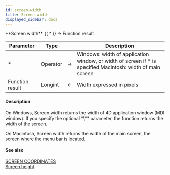 ```yaml
---
id: screen-width
title: Screen width
displayed_sidebar: docs
---
```


<!--REF #_command_.Screen width.Syntax-->**Screen width** {( * )} -> Function result<!-- END REF-->
<!--REF #_command_.Screen width.Params-->
| Parameter | Type |  | Description |
| --- | --- | --- | --- |
| * | Operator | -> | Windows: width of application window, or width of screen if * is specified Macintosh: width of main screen |
| Function result | Longint | <- | Width expressed in pixels |

<!-- END REF-->

#### Description 

<!--REF #_command_.Screen width.Summary-->On Windows, Screen width returns the width of 4D application window (MDI window).<!-- END REF--> If you specify the optional *\** parameter, the function returns the width of the screen.

On Macintosh, Screen width returns the width of the main screen, the screen where the menu bar is located.

#### See also 

[SCREEN COORDINATES](screen-coordinates.md)  
[Screen height](screen-height.md)  